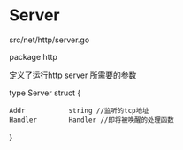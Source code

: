 # Server

src/net/http/server.go

package http

定义了运行http server 所需要的参数

type Server struct {

```
Addr           string //监听的tcp地址
Handler        Handler //即将被唤醒的处理函数
```

｝

